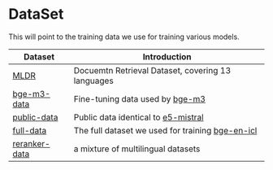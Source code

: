 # DataSet

This will point to the training data we use for training various models.

| Dataset                                                      | Introduction                                                 |
| ------------------------------------------------------------ | ------------------------------------------------------------ |
| [MLDR](https://huggingface.co/datasets/Shitao/MLDR)          | Docuemtn Retrieval Dataset, covering 13 languages            |
| [bge-m3-data](https://huggingface.co/datasets/Shitao/bge-m3-data) | Fine-tuning data used by [bge-m3](https://huggingface.co/BAAI/bge-m3) |
| [public-data](https://huggingface.co/datasets/cfli/bge-e5data) | Public data identical to [e5-mistral](https://huggingface.co/intfloat/e5-mistral-7b-instruct) |
| [full-data](https://huggingface.co/datasets/cfli/bge-full-data) | The full dataset we used for training [bge-en-icl](BAAI/bge-en-icl) |
| [reranker-data](Shitao/bge-reranker-data)                    | a mixture of multilingual datasets                           |

